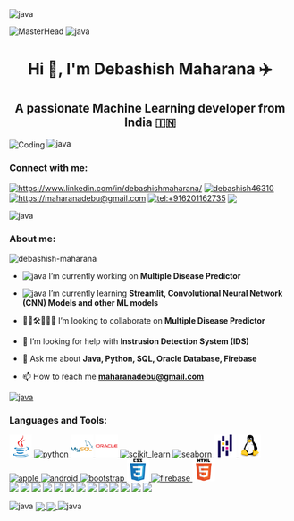 <img src="https://user-images.githubusercontent.com/74038190/212284100-561aa473-3905-4a80-b561-0d28506553ee.gif" alt="java" width="1200" height="10"/>  

![MasterHead](https://user-images.githubusercontent.com/53512084/196909369-4d71c4bd-5949-4f7d-a228-5db72ac61130.gif)
<img src="https://user-images.githubusercontent.com/74038190/212284100-561aa473-3905-4a80-b561-0d28506553ee.gif" alt="java" width="1200" height="10"/>  

<h1 align="center">  Hi 👋, I'm Debashish Maharana ✈️ </h1>
<h2 align="center">A passionate Machine Learning developer from India 🇮🇳</h2>

<img align="center" alt="Coding" width="1600" height="160" src="https://user-images.githubusercontent.com/74038190/221352987-68da234d-4d62-4e9d-9d7f-098dc657c2dc.gif">
<img src="https://user-images.githubusercontent.com/74038190/212284100-561aa473-3905-4a80-b561-0d28506553ee.gif" alt="java" width="1200" height="10"/> 



<h3 align="left">Connect with me:</h3>
<p align="left">
  <a href="https://www.linkedin.com/in/debashishmaharana/" target="blank"><img align="center" src="https://img.shields.io/badge/LinkedIn-0077B5?style=for-the-badge&logo=linkedin&logoColor=white" alt="https://www.linkedin.com/in/debashishmaharana/" /></a>
  <a href="https://twitter.com/debashish46310" target="blank"><img align="center" src="https://img.shields.io/badge/X-%23000000.svg?style=for-the-badge&logo=X&logoColor=white" alt="debashish46310" /></a>
  <a href="mailto:https://maharanadebu@gmail.com" target="blank"><img align="center" src="https://img.shields.io/badge/Gmail-D14836?style=for-the-badge&logo=gmail&logoColor=white" alt="https://maharanadebu@gmail.com" /></a>
  <a href="tel:+916201162735" target="blank"><img align="center" src="https://img.shields.io/badge/WhatsApp-25D366?style=for-the-badge&logo=whatsapp&logoColor=white" alt="tel:+916201162735" /></a>
  <a href="https://www.hackerrank.com/profile/Debashiiish" target="blank"><img align="center" src="https://img.shields.io/badge/-Hackerrank-2EC866?style=for-the-badge&logo=HackerRank&logoColor=white" /></a>
</p>

<img src="https://user-images.githubusercontent.com/74038190/212284100-561aa473-3905-4a80-b561-0d28506553ee.gif" alt="java" width="1200" height="10"/> 

<h3 align="left">About me:</h3>
<p align="left"> <img src="https://komarev.com/ghpvc/?username=debashish-maharana&label=Profile%20views&color=0e75b6&style=flat" alt="debashish-maharana" /> </p>

- <img src="https://user-images.githubusercontent.com/74038190/216122041-518ac897-8d92-4c6b-9b3f-ca01dcaf38ee.png" alt="java" width="20" height="20"/> I’m currently working on **Multiple Disease Predictor**

- <img src="https://user-images.githubusercontent.com/74038190/216122049-276bc7a5-c760-4849-805a-995d8fa6ea13.png" alt="java" width="20" height="20"/> I’m currently learning **Streamlit, Convolutional Neural Network (CNN) Models and other ML models**

- 👦🏻🛠️🧑🏻‍💻 I’m looking to collaborate on **Multiple Disease Predictor**

- 🤝 I’m looking for help with **Instrusion Detection System (IDS)**

- 💬 Ask me about **Java, Python, SQL, Oracle Database, Firebase**

- 📫 How to reach me **maharanadebu@gmail.com**

<a href="https://www.java.com" target="_blank" rel="noreferrer"> <img src="https://user-images.githubusercontent.com/74038190/212284100-561aa473-3905-4a80-b561-0d28506553ee.gif" alt="java" width="1200" height="10"/> </a> 


<h3 align="left">Languages and Tools:</h3>
<p align="left"> 
<a href="https://www.java.com" target="_blank" rel="noreferrer"> <img src="https://raw.githubusercontent.com/devicons/devicon/master/icons/java/java-original.svg" alt="java" width="40" height="40"/> </a> 
<a href="https://www.python.org" target="_blank" rel="noreferrer"> <img src="https://user-images.githubusercontent.com/74038190/212257472-08e52665-c503-4bd9-aa20-f5a4dae769b5.gif" alt="python" width="40" height="40"/> </a> 
<a href="https://www.mysql.com/" target="_blank" rel="noreferrer"> <img src="https://raw.githubusercontent.com/devicons/devicon/master/icons/mysql/mysql-original-wordmark.svg" alt="mysql" width="40" height="40"/> </a> 
<a href="https://www.oracle.com/" target="_blank" rel="noreferrer"> <img src="https://raw.githubusercontent.com/devicons/devicon/master/icons/oracle/oracle-original.svg" alt="oracle" width="40" height="40"/> </a> 
<a href="https://scikit-learn.org/" target="_blank" rel="noreferrer"> <img src="https://upload.wikimedia.org/wikipedia/commons/0/05/Scikit_learn_logo_small.svg" alt="scikit_learn" width="40" height="40"/> </a> 
<a href="https://seaborn.pydata.org/" target="_blank" rel="noreferrer"> <img src="https://seaborn.pydata.org/_images/logo-mark-lightbg.svg" alt="seaborn" width="40" height="40"/> </a> 
<a href="https://pandas.pydata.org/" target="_blank" rel="noreferrer"> <img src="https://raw.githubusercontent.com/devicons/devicon/2ae2a900d2f041da66e950e4d48052658d850630/icons/pandas/pandas-original.svg" alt="pandas" width="40" height="40"/> </a> 
<a href="https://www.linux.org/" target="_blank" rel="noreferrer"> <img src="https://raw.githubusercontent.com/devicons/devicon/master/icons/linux/linux-original.svg" alt="linux" width="40" height="40"/> </a> 
<a href="https://www.apple.com" target="_blank" rel="noreferrer"> <img src="https://user-images.githubusercontent.com/74038190/212281780-0afd9616-8310-46e9-a898-c4f5269f1387.gif" alt="apple" width="40" height="40"/> </a>   
<a href="https://developer.android.com" target="_blank" rel="noreferrer"> <img src="https://user-images.githubusercontent.com/74038190/212281763-e6ecd7ef-c4aa-45b6-a97c-f33f6bb592bd.gif" alt="android" width="40" height="40"/> 
</a> <a href="https://getbootstrap.com" target="_blank" rel="noreferrer"> <img src="https://user-images.githubusercontent.com/74038190/212280805-9bcb336b-8c55-46a8-abf8-ff286ab55472.gif" alt="bootstrap" width="40" height="40"/> </a> 
<a href="https://www.w3schools.com/css/" target="_blank" rel="noreferrer"> <img src="https://raw.githubusercontent.com/devicons/devicon/master/icons/css3/css3-original-wordmark.svg" alt="css3" width="40" height="40"/> </a> 
<a href="https://firebase.google.com/" target="_blank" rel="noreferrer"> <img src="https://www.vectorlogo.zone/logos/firebase/firebase-icon.svg" alt="firebase" width="40" height="40"/> </a> 
<a href="https://www.w3.org/html/" target="_blank" rel="noreferrer"> <img src="https://raw.githubusercontent.com/devicons/devicon/master/icons/html5/html5-original-wordmark.svg" alt="html5" width="40" height="40"/> </a> 
  
<br>

<img src="https://img.shields.io/badge/Java-ED8B00?style=for-the-badge&logo=openjdk&logoColor=white"/>
<img src="https://img.shields.io/badge/Python-3776AB?style=for-the-badge&logo=python&logoColor=white"/>
<img src="https://img.shields.io/badge/MySQL-005C84?style=for-the-badge&logo=mysql&logoColor=white"/>
<img src="https://img.shields.io/badge/Oracle-F80000?style=for-the-badge&logo=Oracle&logoColor=white"/>
<img src="https://img.shields.io/badge/numpy-%23013243.svg?style=for-the-badge&logo=numpy&logoColor=white"/>
<img src="https://img.shields.io/badge/pandas-%23150458.svg?style=for-the-badge&logo=pandas&logoColor=white"/>
<img src="https://img.shields.io/badge/scikit--learn-%23F7931E.svg?style=for-the-badge&logo=scikit-learn&logoColor=white"/>
<img src="https://img.shields.io/badge/HTML5-E34F26?style=for-the-badge&logo=html5&logoColor=white"/>
<img src="https://img.shields.io/badge/CSS3-1572B6?style=for-the-badge&logo=css3&logoColor=white"/>
<img src="https://img.shields.io/badge/firebase-a08021?style=for-the-badge&logo=firebase&logoColor=ffcd34"/>
<img src="https://img.shields.io/badge/IntelliJ_IDEA-000000.svg?style=for-the-badge&logo=intellij-idea&logoColor=white"/>
<img src="https://img.shields.io/badge/PyCharm-000000.svg?&style=for-the-badge&logo=PyCharm&logoColor=white"/>
<img src="https://img.shields.io/badge/Visual_Studio_Code-0078D4?style=for-the-badge&logo=visual%20studio%20code&logoColor=white"/>


</p>




<img src="https://user-images.githubusercontent.com/74038190/212284100-561aa473-3905-4a80-b561-0d28506553ee.gif" alt="java" width="1200" height="10"/> 

<a href="https://github.com/anuraghazra/github-readme-stats">
  <img height=200 align="center" src="https://github-readme-stats.vercel.app/api?username=debashish-maharana" />
</a>
<a href="https://github.com/anuraghazra/convoychat">
  <img height=200 align="center" src="https://github-readme-stats.vercel.app/api/top-langs?username=debashish-maharana&layout=compact&langs_count=8&card_width=320" />
</a>

<img src="https://user-images.githubusercontent.com/74038190/212284100-561aa473-3905-4a80-b561-0d28506553ee.gif" alt="java" width="1200" height="10"/> 


